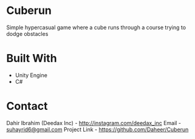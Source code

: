 # Cuberun
Simple hypercasual game where a cube runs through a course trying to dodge obstacles

# Built With
<ul> 
  <li> Unity Engine </li>
  <li> C# </li>
</ul>

# Contact

Dahir Ibrahim (Deedax Inc) - http://instagram.com/deedax_inc
Email - suhayrid6@gmail.com
Project Link - https://github.com/Daheer/Cuberun
